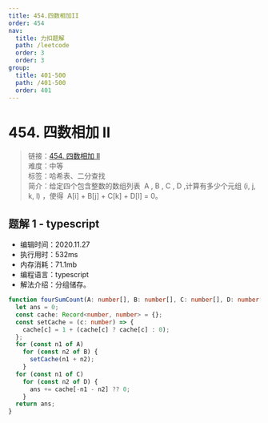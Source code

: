 ```yaml
---
title: 454.四数相加II
order: 454
nav:
  title: 力扣题解
  path: /leetcode
  order: 3
  order: 3
group:
  title: 401-500
  path: /401-500
  order: 401
---
```


# 454. 四数相加 II

> 链接：[454. 四数相加 II](https://leetcode-cn.com/problems/4sum-ii/)  
> 难度：中等  
> 标签：哈希表、二分查找  
> 简介：给定四个包含整数的数组列表  A , B , C , D ,计算有多少个元组 (i, j, k, l) ，使得  A[i] + B[j] + C[k] + D[l] = 0。

## 题解 1 - typescript

- 编辑时间：2020.11.27
- 执行用时：532ms
- 内存消耗：71.1mb
- 编程语言：typescript
- 解法介绍：分组储存。

```typescript
function fourSumCount(A: number[], B: number[], C: number[], D: number[]): number {
  let ans = 0;
  const cache: Record<number, number> = {};
  const setCache = (c: number) => {
    cache[c] = 1 + (cache[c] ? cache[c] : 0);
  };
  for (const n1 of A)
    for (const n2 of B) {
      setCache(n1 + n2);
    }
  for (const n1 of C)
    for (const n2 of D) {
      ans += cache[-n1 - n2] ?? 0;
    }
  return ans;
}
```
